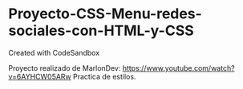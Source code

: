 # Proyecto-CSS-Menu-redes-sociales-con-HTML-y-CSS
Created with CodeSandbox

Proyecto realizado de MarlonDev: https://www.youtube.com/watch?v=6AYHCW05ARw
Practica de estilos.
